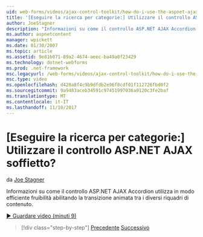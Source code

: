 ```yaml
---
uid: web-forms/videos/ajax-control-toolkit/how-do-i-use-the-aspnet-ajax-accordion-control
title: '[Eseguire la ricerca per categorie:] Utilizzare il controllo ASP.NET AJAX soffietto? | Microsoft Docs'
author: JoeStagner
description: "Informazioni su come il controllo ASP.NET AJAX Accordion utilizza in modo efficiente fruibilità abilitando la transizione animata tra p contenuto diverso..."
ms.author: aspnetcontent
manager: wpickett
ms.date: 01/30/2007
ms.topic: article
ms.assetid: 9e81b071-89a2-4674-aeec-ba49a0f23429
ms.technology: dotnet-webforms
ms.prod: .net-framework
msc.legacyurl: /web-forms/videos/ajax-control-toolkit/how-do-i-use-the-aspnet-ajax-accordion-control
msc.type: video
ms.openlocfilehash: d420a8f4c9b9dfdb2e96f0cdf01f112726fbd0f2
ms.sourcegitcommit: 9a9483aceb34591c97451997036a9120c3fe2baf
ms.translationtype: MT
ms.contentlocale: it-IT
ms.lasthandoff: 11/10/2017
---
```

<a name="how-do-i-use-the-aspnet-ajax-accordion-control"></a>[Eseguire la ricerca per categorie:] Utilizzare il controllo ASP.NET AJAX soffietto?
====================
da [Joe Stagner](https://github.com/JoeStagner)

Informazioni su come il controllo ASP.NET AJAX Accordion utilizza in modo efficiente fruibilità abilitando la transizione animata tra i diversi riquadri di contenuto.

[&#9654; Guardare video (minuti 9)](https://channel9.msdn.com/Blogs/ASP-NET-Site-Videos/how-do-i-use-the-aspnet-ajax-accordion-control)

>[!div class="step-by-step"]
[Precedente](how-do-i-use-the-aspnet-ajax-alwaysvisible-control-extender.md)
[Successivo](how-do-i-use-the-aspnet-ajax-collapsable-panel-extender.md)
